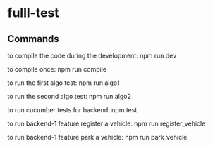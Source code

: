 # fulll-test

## Commands

to compile the code during the development:
npm run dev

to compile once:
npm run compile

to run the first algo test:
npm run algo1

to run the second algo test:
npm run algo2

to run cucumber tests for backend:
npm test

to run backend-1 feature register a vehicle:
npm run register_vehicle

to run backend-1 feature park a vehicle:
npm run park_vehicle